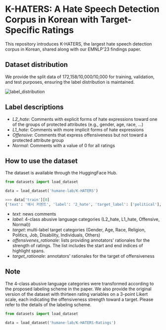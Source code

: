 # K-HATERS: A Hate Speech Detection Corpus in Korean with Target-Specific Ratings

This repository introduces K-HATERS, the largest hate speech detection corpus in Korean, shared along with our EMNLP'23 findings paper.

## Dataset distribution

We provide the split data of 172,158/10,000/10,000 for training, validation, and test purposes, ensuring the label distribution is maintained.

![label_distribution](https://github.com/ssu-humane/K-HATERS/assets/76468616/d08aa6df-923c-4fcf-88ae-c322d39acbed)<br>

## Label descriptions
- *L2_hate*: Comments with explicit forms of hate expressions toward one of the groups of protected attributes (e.g., gender, age, race, ...)
- *L1_hate*: Comments with more implicit forms of hate expressions
- *Offensive*: Comments that express offensiveness but not toward a protected attribute group
- *Normal*: Comments with a value of 0 for all ratings 

## How to use the dataset
The dataset is available through the HuggingFace Hub. 

```python
from datasets import load_dataset

data = load_dataset('humane-lab/K-HATERS')
```
```python
>>> data['train'][0]
{'text': '예시 커멘트', 'label': '2_hate', 'target_label': ['political'], 'offensiveness_rationale': [(start1, end1),(start2, end2)], 'target_rationale': [(start1,end1)]}
```

- *text*: news comments
- *label*: 4-class abusive language categories (L2_hate, L1_hate, Offensive, Normal))
- *target*: multi-label target categories (Gender, Age, Race, Religion, Politics, Job, Disability, Individuals, Others)
- *offensivenes_rationale*: lists providing annotators' rationales for the strength of ratings. The list includes the start and end indices of highlight spans.
- *target_rationale*: annotators' rationales for the target of offensiveness

## Note
The 4-class abusive language categories were transformed according to the proposed labeling scheme in the paper.
We also provide the original version of the dataset with thirteen rating variables on a 3-point Likert scale, each indicating the offensiveness strength toward a target.
Please refer to the details of the labeling scheme.

```python
from datasets import load_dataset

data = load_dataset('humane-lab/K-HATERS-Ratings')
```
